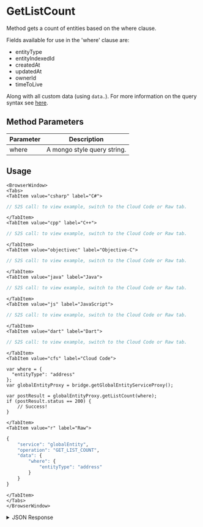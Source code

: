 # GetListCount

Method gets a count of entities based on the where clause.

Fields available for use in the 'where' clause are:

-   entityType
-   entityIndexedId
-   createdAt
-   updatedAt
-   ownerId
-   timeToLive

Along with all custom data (using `data.`). For more information on the query syntax see [here](/api/appendix/mongodbwherequeries).

<PartialServop service_name="globalEntity" operation_name="GET_LIST_COUNT" />

## Method Parameters

| Parameter | Description                 |
| --------- | --------------------------- |
| where     | A mongo style query string. |

## Usage

```mdx-code-block
<BrowserWindow>
<Tabs>
<TabItem value="csharp" label="C#">
```

```csharp
// S2S call: to view example, switch to the Cloud Code or Raw tab.
```

```mdx-code-block
</TabItem>
<TabItem value="cpp" label="C++">
```

```cpp
// S2S call: to view example, switch to the Cloud Code or Raw tab.
```

```mdx-code-block
</TabItem>
<TabItem value="objectivec" label="Objective-C">
```

```objectivec
// S2S call: to view example, switch to the Cloud Code or Raw tab.
```

```mdx-code-block
</TabItem>
<TabItem value="java" label="Java">
```

```java
// S2S call: to view example, switch to the Cloud Code or Raw tab.
```

```mdx-code-block
</TabItem>
<TabItem value="js" label="JavaScript">
```

```javascript
// S2S call: to view example, switch to the Cloud Code or Raw tab.
```

```mdx-code-block
</TabItem>
<TabItem value="dart" label="Dart">
```

```dart
// S2S call: to view example, switch to the Cloud Code or Raw tab.
```

```mdx-code-block
</TabItem>
<TabItem value="cfs" label="Cloud Code">
```

```cfscript
var where = {
  "entityType": "address"
};
var globalEntityProxy = bridge.getGlobalEntityServiceProxy();

var postResult = globalEntityProxy.getListCount(where);
if (postResult.status == 200) {
    // Success!
}
```

```mdx-code-block
</TabItem>
<TabItem value="r" label="Raw">
```

```r
{
	"service": "globalEntity",
	"operation": "GET_LIST_COUNT",
	"data": {
		"where": {
			"entityType": "address"
		}
	}
}
```

```mdx-code-block
</TabItem>
</Tabs>
</BrowserWindow>
```

<details>
<summary>JSON Response</summary>

```json
{
    "status": 200,
    "data": {
        "entityListCount": 5
    }
}
```

</details>
